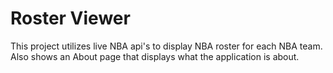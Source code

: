 # Roster Viewer
This project utilizes live NBA api's to display NBA roster for each NBA team. Also shows an About page that displays what the application is about.
